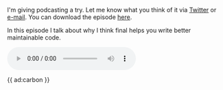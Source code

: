 I'm giving podcasting a try. Let me know what you think of it via [Twitter](*https://twitter.com/brendt_gd) or [e-mail](mailto:brendt@stitcher.io).
You can download the episode [here](*https://stitcher.io/rant-with-brent/01.mp3).

In this episode I talk about why I think final helps you write better maintainable code. 

<audio
    controls
    src="https://stitcher.io/rant-with-brent/01.mp3">
</audio>

{{ ad:carbon }}

